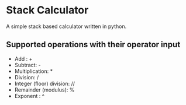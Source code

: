# Stack Calculator

A simple stack based calculator written in python.

## Supported operations with their operator input

* Add : +
* Subtract: -
* Multiplication: *
* Division: /
* Integer (floor) division: //
* Remainder (modulus): %
* Exponent : ^